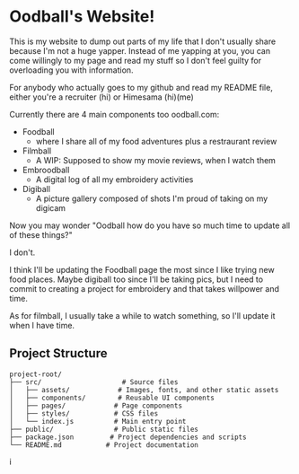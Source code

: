 # Oodball's Website!

This is my website to dump out parts of my life that I don't usually share because I'm not a huge yapper. Instead of me yapping at you, you can come willingly to my page and read my stuff so I don't feel guilty for overloading you with information.

For anybody who actually goes to my github and read my README file, either you're a recruiter (hi) or Himesama (hi)(me)

Currently there are 4 main components too oodball.com:
-  Foodball
    * where I share all of my food adventures plus a restraurant review
- Filmball
    * A WIP: Supposed to show my movie reviews, when I watch them
- Embroodball
    * A digital log of all my embroidery activities
- Digiball
    * A picture gallery composed of shots I'm proud of taking on my digicam

Now you may wonder "Oodball how do you have so much time to update all of these things?"

I don't.

I think I'll be updating the Foodball page the most since I like trying new food places. Maybe digiball too since I'll be taking pics, but I need to commit to creating a project for embroidery and that takes willpower and time. 

As for filmball, I usually take a while to watch something, so I'll update it when I have time.
## Project Structure

```
project-root/
├── src/                    # Source files
│   ├── assets/            # Images, fonts, and other static assets
│   ├── components/        # Reusable UI components
│   ├── pages/            # Page components
│   ├── styles/           # CSS files
│   └── index.js          # Main entry point
├── public/               # Public static files
├── package.json         # Project dependencies and scripts
└── README.md           # Project documentation
```

i